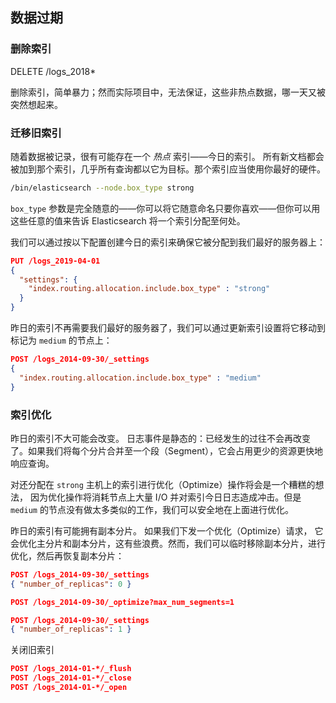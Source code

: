 ## 数据过期

### 删除索引

DELETE  /logs_2018*

删除索引，简单暴力；然而实际项目中，无法保证，这些非热点数据，哪一天又被突然想起来。

### 迁移旧索引

随着数据被记录，很有可能存在一个 *热点* 索引——今日的索引。 所有新文档都会被加到那个索引，几乎所有查询都以它为目标。那个索引应当使用你最好的硬件。

```bash
/bin/elasticsearch --node.box_type strong
```

`box_type` 参数是完全随意的——你可以将它随意命名只要你喜欢——但你可以用这些任意的值来告诉 Elasticsearch 将一个索引分配至何处。

我们可以通过按以下配置创建今日的索引来确保它被分配到我们最好的服务器上：

```json
PUT /logs_2019-04-01
{
  "settings": {
    "index.routing.allocation.include.box_type" : "strong"
  }
}
```

昨日的索引不再需要我们最好的服务器了，我们可以通过更新索引设置将它移动到标记为 `medium` 的节点上：

```json
POST /logs_2014-09-30/_settings
{
  "index.routing.allocation.include.box_type" : "medium"
}
```

### 索引优化

昨日的索引不大可能会改变。 日志事件是静态的：已经发生的过往不会再改变了。如果我们将每个分片合并至一个段（Segment），它会占用更少的资源更快地响应查询。 

对还分配在 `strong` 主机上的索引进行优化（Optimize）操作将会是一个糟糕的想法， 因为优化操作将消耗节点上大量 I/O 并对索引今日日志造成冲击。但是 `medium` 的节点没有做太多类似的工作，我们可以安全地在上面进行优化。

昨日的索引有可能拥有副本分片。 如果我们下发一个优化（Optimize）请求， 它会优化主分片和副本分片，这有些浪费。然而，我们可以临时移除副本分片，进行优化，然后再恢复副本分片：

```json
POST /logs_2014-09-30/_settings
{ "number_of_replicas": 0 }

POST /logs_2014-09-30/_optimize?max_num_segments=1

POST /logs_2014-09-30/_settings
{ "number_of_replicas": 1 }
```

关闭旧索引

```json
POST /logs_2014-01-*/_flush 
POST /logs_2014-01-*/_close 
POST /logs_2014-01-*/_open 
```